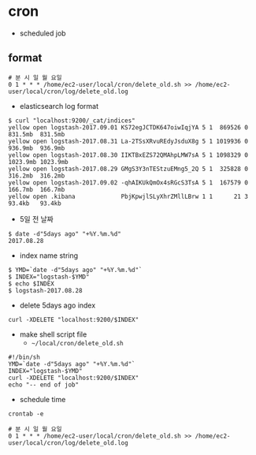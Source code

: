 # cron
* scheduled job

## format

```
# 분 시 일 월 요일
0 1 * * * /home/ec2-user/local/cron/delete_old.sh >> /home/ec2-user/local/cron/log/delete_old.log
```

* elasticsearch log format
```
$ curl "localhost:9200/_cat/indices"
yellow open logstash-2017.09.01 KS72egJCTDK647oiwIqjYA 5 1  869526 0  831.5mb  831.5mb
yellow open logstash-2017.08.31 La-2TSsXRvuREdyJsduX8g 5 1 1019936 0  936.9mb  936.9mb
yellow open logstash-2017.08.30 IIKTBxEZS72QMAhpLMW7sA 5 1 1098329 0 1023.9mb 1023.9mb
yellow open logstash-2017.08.29 GMgS3Y3nTEStzuEMng5_2Q 5 1  325828 0  316.2mb  316.2mb
yellow open logstash-2017.09.02 -qhAIKUkQmOx4sRGcS3TsA 5 1  167579 0  166.7mb  166.7mb
yellow open .kibana             PbjKpwjlSLyXhrZMllLBrw 1 1      21 3   93.4kb   93.4kb
```

* 5일 전 날짜
```
$ date -d"5days ago" "+%Y.%m.%d"
2017.08.28
```

* index name string
```
$ YMD=`date -d"5days ago" "+%Y.%m.%d"`
$ INDEX="logstash-$YMD"
$ echo $INDEX
$ logstash-2017.08.28
```

* delete 5days ago index
```
curl -XDELETE "localhost:9200/$INDEX"
```

* make shell script file
  * `~/local/cron/delete_old.sh`
```
#!/bin/sh
YMD=`date -d"5days ago" "+%Y.%m.%d"`
INDEX="logstash-$YMD"
curl -XDELETE "localhost:9200/$INDEX"
echo "-- end of job"
```

* schedule time
```
crontab -e
```

```
# 분 시 일 월 요일
0 1 * * * /home/ec2-user/local/cron/delete_old.sh >> /home/ec2-user/local/cron/log/delete_old.log
```
